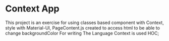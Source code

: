 # Context App

This project is an exercise for using classes based component with Context, style with Material-UI, 
PageContent.js created to access html to be able to change backgroundColor
For writing The Language Context is used HOC;